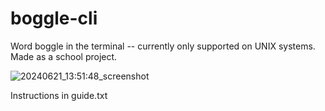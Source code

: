 # boggle-cli
Word boggle in the terminal -- currently only supported on UNIX systems. Made as a school project.

![20240621_13:51:48_screenshot](https://github.com/yazoink/boggle-cli/assets/98802603/2d9c8a4d-89af-4b85-98d1-ad8817e863c0)

Instructions in guide.txt
